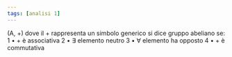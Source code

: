 ```yaml
---
tags: [analisi 1]
---
```

(A, +) dove il + rappresenta un simbolo generico si dice gruppo abeliano se:
	1 • + è associativa
	2 • $\exists$ elemento neutro
	3 • $\forall$ elemento ha opposto
	4 • + è commutativa

